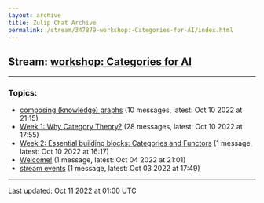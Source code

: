 ```yaml
---
layout: archive
title: Zulip Chat Archive
permalink: /stream/347879-workshop:-Categories-for-AI/index.html
---
```


## Stream: [workshop: Categories for AI](https://mattecapu.github.io/ct-zulip-archive/stream/347879-workshop:-Categories-for-AI/index.html)
---

### Topics:

* [composing (knowledge) graphs](topic/topic_composing.20(knowledge).20graphs.html) (10 messages, latest: Oct 10 2022 at 21:15)
* [Week 1: Why Category Theory?](topic/topic_Week.201.3A.20Why.20Category.20Theory.3F.html) (28 messages, latest: Oct 10 2022 at 17:55)
* [Week 2: Essential building blocks: Categories and Functors](topic/topic_Week.202.3A.20Essential.20building.20blocks.3A.20Categories.20and.20Functors.html) (1 message, latest: Oct 10 2022 at 16:17)
* [Welcome!](topic/topic_Welcome!.html) (1 message, latest: Oct 04 2022 at 21:01)
* [stream events](topic/topic_stream.20events.html) (1 message, latest: Oct 03 2022 at 17:49)

<hr><p>Last updated: Oct 11 2022 at 01:00 UTC</p>